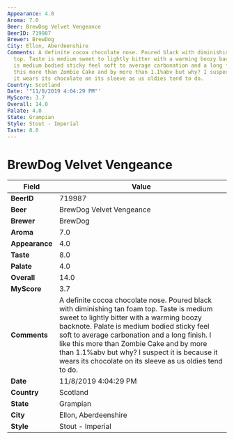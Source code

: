 ```yaml
---
Appearance: 4.0
Aroma: 7.0
Beer: BrewDog Velvet Vengeance
BeerID: 719987
Brewer: BrewDog
City: Ellon, Aberdeenshire
Comments: A definite cocoa chocolate nose. Poured black with diminishing tan foam
  top. Taste is medium sweet to lightly bitter with a warming boozy backnote. Palate
  is medium bodied sticky feel soft to average carbonation and a long finish. I like
  this more than Zombie Cake and by more than 1.1%abv but why? I suspect it is because
  it wears its chocolate on its sleeve as us oldies tend to do.
Country: Scotland
Date: '"11/8/2019 4:04:29 PM"'
MyScore: 3.7
Overall: 14.0
Palate: 4.0
State: Grampian
Style: Stout - Imperial
Taste: 8.0
---
```


# BrewDog Velvet Vengeance

| Field         | Value |
|---------------|-------|
| **BeerID** | 719987 |
| **Beer** | BrewDog Velvet Vengeance |
| **Brewer** | BrewDog |
| **Aroma** | 7.0 |
| **Appearance** | 4.0 |
| **Taste** | 8.0 |
| **Palate** | 4.0 |
| **Overall** | 14.0 |
| **MyScore** | 3.7 |
| **Comments** | A definite cocoa chocolate nose. Poured black with diminishing tan foam top. Taste is medium sweet to lightly bitter with a warming boozy backnote. Palate is medium bodied sticky feel soft to average carbonation and a long finish. I like this more than Zombie Cake and by more than 1.1%abv but why? I suspect it is because it wears its chocolate on its sleeve as us oldies tend to do. |
| **Date** | 11/8/2019 4:04:29 PM |
| **Country** | Scotland |
| **State** | Grampian |
| **City** | Ellon, Aberdeenshire |
| **Style** | Stout - Imperial |
